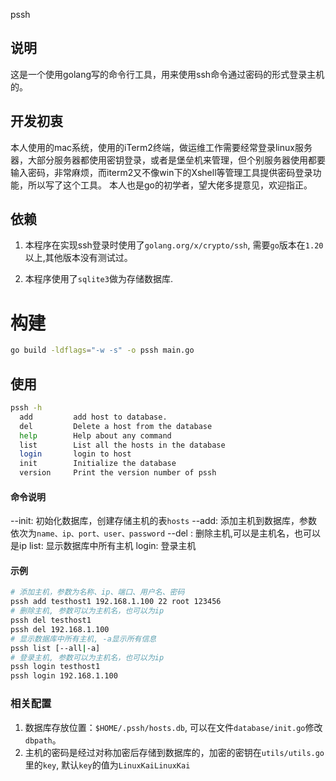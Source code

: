  pssh

## 说明
这是一个使用golang写的命令行工具，用来使用ssh命令通过密码的形式登录主机的。
    
## 开发初衷
本人使用的mac系统，使用的iTerm2终端，做运维工作需要经常登录linux服务器，大部分服务器都使用密钥登录，或者是堡垒机来管理，但个别服务器使用都要输入密码，非常麻烦，而iterm2又不像win下的Xshell等管理工具提供密码登录功能，所以写了这个工具。
    本人也是go的初学者，望大佬多提意见，欢迎指正。
## 依赖
1. 本程序在实现ssh登录时使用了`golang.org/x/crypto/ssh`, 需要`go`版本在`1.20`以上,其他版本没有测试过。

2. 本程序使用了`sqlite3`做为存储数据库.

# 构建
```bash
go build -ldflags="-w -s" -o pssh main.go
```

## 使用
```bash
pssh -h 
  add         add host to database.
  del         Delete a host from the database
  help        Help about any command
  list        List all the hosts in the database
  login       login to host
  init        Initialize the database
  version     Print the version number of pssh
```
#### 命令说明
--init: 初始化数据库，创建存储主机的表`hosts`
--add: 添加主机到数据库，参数依次为`name、ip、port、user、password`
--del : 删除主机,可以是主机名，也可以是ip
list: 显示数据库中所有主机
login: 登录主机
#### 示例
```bash
# 添加主机，参数为名称、ip、端口、用户名、密码
pssh add testhost1 192.168.1.100 22 root 123456
# 删除主机, 参数可以为主机名，也可以为ip
pssh del testhost1
pssh del 192.168.1.100
# 显示数据库中所有主机, -a显示所有信息
pssh list [--all|-a]
# 登录主机, 参数可以为主机名，也可以为ip
pssh login testhost1
pssh login 192.168.1.100
```
### 相关配置
1. 数据库存放位置：`$HOME/.pssh/hosts.db`, 可以在文件`database/init.go`修改`dbpath`。
2. 主机的密码是经过对称加密后存储到数据库的，加密的密钥在`utils/utils.go`里的`key`, 默认`key`的值为`LinuxKaiLinuxKai`